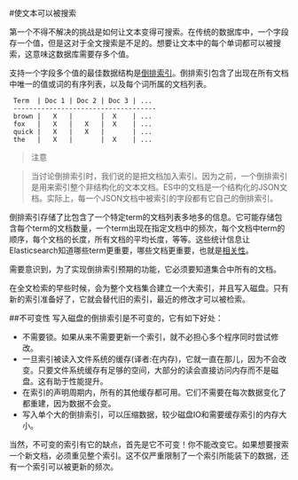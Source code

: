 #使文本可以被搜索

第一个不得不解决的挑战是如何让文本变得可搜索。在传统的数据库中，一个字段存一个值，但是这对于全文搜索是不足的。想要让文本中的每个单词都可以被搜索，这意味这数据库需要存多个值。

支持一个字段多个值的最佳数据结构是[倒排索引](052_Mapping_Analysis/35_Inverted_index.md)。倒排索引包含了出现在所有文档中唯一的值或词的有序列表，以及每个词所属的文档列表。


     Term  | Doc 1 | Doc 2 | Doc 3 | ...
     ------------------------------------
     brown |   X   |       |  X    | ...
     fox   |   X   |   X   |  X    | ...
     quick |   X   |   X   |       | ...
     the   |   X   |       |  X    | ...


> 注意

>当讨论倒排索引时，我们说的是把文档加入索引。因为之前，一个倒排索引是用来索引整个非结构化的文本文档。ES中的文档是一个结构化的JSON文档。实际上，每一个JSON文档中被索引的字段都有它自己的倒排索引。

倒排索引存储了比包含了一个特定term的文档列表多地多的信息。它可能存储包含每个term的文档数量，一个term出现在指定文档中的频次，每个文档中term的顺序，每个文档的长度，所有文档的平均长度，等等。这些统计信息让Elasticsearch知道哪些term更重要，哪些文档更重要，也就是[相关性](056_Sorting/90_What_is_relevance.md)。

需要意识到，为了实现倒排索引预期的功能，它必须要知道集合中所有的文档。

在全文检索的早些时候，会为整个文档集合建立一个大索引，并且写入磁盘。只有新的索引准备好了，它就会替代旧的索引，最近的修改才可以被检索。    

##不可变性
写入磁盘的倒排索引是不可变的，它有如下好处：
* 不需要锁。如果从来不需要更新一个索引，就不必担心多个程序同时尝试修改。
* 一旦索引被读入文件系统的缓存(译者:在内存)，它就一直在那儿，因为不会改变。只要文件系统缓存有足够的空间，大部分的读会直接访问内存而不是磁盘。这有助于性能提升。
* 在索引的声明周期内，所有的其他缓存都可用。它们不需要在每次数据变化了都重建，因为数据不会变。
* 写入单个大的倒排索引，可以压缩数据，较少磁盘IO和需要缓存索引的内存大小。
 
当然，不可变的索引有它的缺点，首先是它不可变！你不能改变它。如果想要搜索一个新文档，必须重见整个索引。这不仅严重限制了一个索引所能装下的数据，还有一个索引可以被更新的频次。
